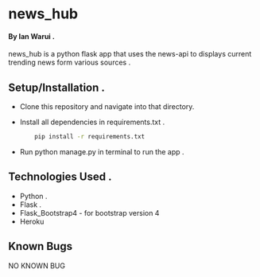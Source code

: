 # news_hub

#### By Ian Warui .
news_hub is a python flask app that uses the news-api to displays current trending news form various sources .

## Setup/Installation .
* Clone this repository and navigate into that directory.
* Install all dependencies in requirements.txt .

    ```bash
        pip install -r requirements.txt
    ```
* Run python manage.py in terminal to run the app .

## Technologies Used .
+ Python  .
+ Flask .
+ Flask_Bootstrap4 - for bootstrap version 4
+ Heroku 

## Known Bugs
  NO KNOWN BUG
